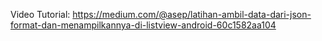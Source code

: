 Video Tutorial:
https://medium.com/@asep/latihan-ambil-data-dari-json-format-dan-menampilkannya-di-listview-android-60c1582aa104
